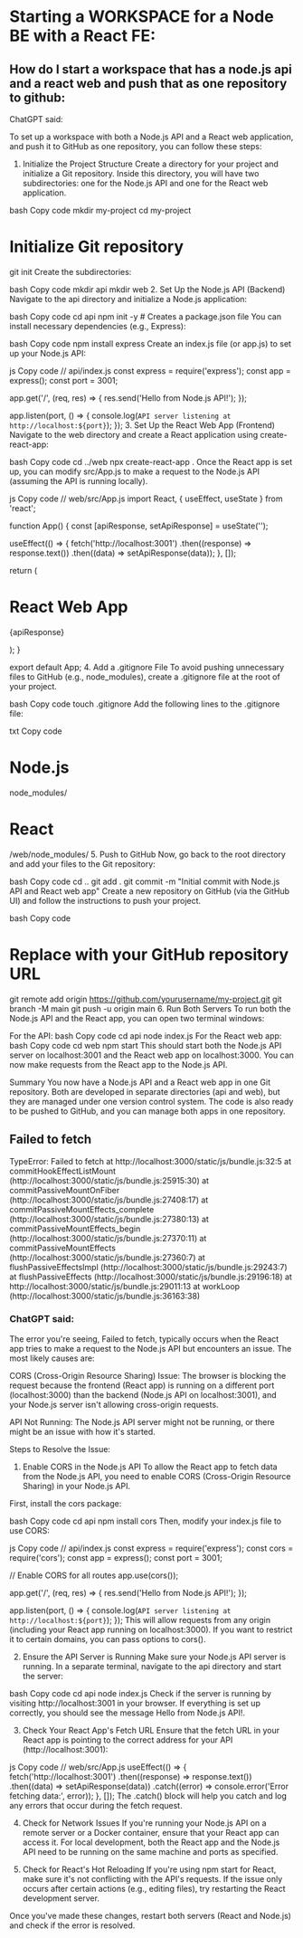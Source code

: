 # Starting a WORKSPACE for a Node BE with a React FE:

## How do I start a workspace that has a node.js api and a react web and push that as one repository to github:

ChatGPT said:

To set up a workspace with both a Node.js API and a React web application, and push it to GitHub as one repository, you can follow these steps:

1. Initialize the Project Structure
Create a directory for your project and initialize a Git repository. Inside this directory, you will have two subdirectories: one for the Node.js API and one for the React web application.

bash
Copy code
mkdir my-project
cd my-project

# Initialize Git repository
git init
Create the subdirectories:

bash
Copy code
mkdir api
mkdir web
2. Set Up the Node.js API (Backend)
Navigate to the api directory and initialize a Node.js application:

bash
Copy code
cd api
npm init -y  # Creates a package.json file
You can install necessary dependencies (e.g., Express):

bash
Copy code
npm install express
Create an index.js file (or app.js) to set up your Node.js API:

js
Copy code
// api/index.js
const express = require('express');
const app = express();
const port = 3001;

app.get('/', (req, res) => {
  res.send('Hello from Node.js API!');
});

app.listen(port, () => {
  console.log(`API server listening at http://localhost:${port}`);
});
3. Set Up the React Web App (Frontend)
Navigate to the web directory and create a React application using create-react-app:

bash
Copy code
cd ../web
npx create-react-app .
Once the React app is set up, you can modify src/App.js to make a request to the Node.js API (assuming the API is running locally).

js
Copy code
// web/src/App.js
import React, { useEffect, useState } from 'react';

function App() {
  const [apiResponse, setApiResponse] = useState('');

  useEffect(() => {
    fetch('http://localhost:3001')
      .then((response) => response.text())
      .then((data) => setApiResponse(data));
  }, []);

  return (
    <div className="App">
      <h1>React Web App</h1>
      <p>{apiResponse}</p>
    </div>
  );
}

export default App;
4. Add a .gitignore File
To avoid pushing unnecessary files to GitHub (e.g., node_modules), create a .gitignore file at the root of your project.

bash
Copy code
touch .gitignore
Add the following lines to the .gitignore file:

txt
Copy code
# Node.js
node_modules/

# React
/web/node_modules/
5. Push to GitHub
Now, go back to the root directory and add your files to the Git repository:

bash
Copy code
cd ..
git add .
git commit -m "Initial commit with Node.js API and React web app"
Create a new repository on GitHub (via the GitHub UI) and follow the instructions to push your project.

bash
Copy code
# Replace with your GitHub repository URL
git remote add origin https://github.com/yourusername/my-project.git
git branch -M main
git push -u origin main
6. Run Both Servers
To run both the Node.js API and the React app, you can open two terminal windows:

For the API:
bash
Copy code
cd api
node index.js
For the React web app:
bash
Copy code
cd web
npm start
This should start both the Node.js API server on localhost:3001 and the React web app on localhost:3000. You can now make requests from the React app to the Node.js API.

Summary
You now have a Node.js API and a React web app in one Git repository. Both are developed in separate directories (api and web), but they are managed under one version control system. The code is also ready to be pushed to GitHub, and you can manage both apps in one repository.

## Failed to fetch
TypeError: Failed to fetch
    at http://localhost:3000/static/js/bundle.js:32:5
    at commitHookEffectListMount (http://localhost:3000/static/js/bundle.js:25915:30)
    at commitPassiveMountOnFiber (http://localhost:3000/static/js/bundle.js:27408:17)
    at commitPassiveMountEffects_complete (http://localhost:3000/static/js/bundle.js:27380:13)
    at commitPassiveMountEffects_begin (http://localhost:3000/static/js/bundle.js:27370:11)
    at commitPassiveMountEffects (http://localhost:3000/static/js/bundle.js:27360:7)
    at flushPassiveEffectsImpl (http://localhost:3000/static/js/bundle.js:29243:7)
    at flushPassiveEffects (http://localhost:3000/static/js/bundle.js:29196:18)
    at http://localhost:3000/static/js/bundle.js:29011:13
    at workLoop (http://localhost:3000/static/js/bundle.js:36163:38)

### ChatGPT said:
The error you're seeing, Failed to fetch, typically occurs when the React app tries to make a request to the Node.js API but encounters an issue. The most likely causes are:

CORS (Cross-Origin Resource Sharing) Issue: The browser is blocking the request because the frontend (React app) is running on a different port (localhost:3000) than the backend (Node.js API on localhost:3001), and your Node.js server isn't allowing cross-origin requests.

API Not Running: The Node.js API server might not be running, or there might be an issue with how it's started.

Steps to Resolve the Issue:
1. Enable CORS in the Node.js API
To allow the React app to fetch data from the Node.js API, you need to enable CORS (Cross-Origin Resource Sharing) in your Node.js API.

First, install the cors package:

bash
Copy code
cd api
npm install cors
Then, modify your index.js file to use CORS:

js
Copy code
// api/index.js
const express = require('express');
const cors = require('cors');
const app = express();
const port = 3001;

// Enable CORS for all routes
app.use(cors());

app.get('/', (req, res) => {
  res.send('Hello from Node.js API!');
});

app.listen(port, () => {
  console.log(`API server listening at http://localhost:${port}`);
});
This will allow requests from any origin (including your React app running on localhost:3000). If you want to restrict it to certain domains, you can pass options to cors().

2. Ensure the API Server is Running
Make sure your Node.js API server is running. In a separate terminal, navigate to the api directory and start the server:

bash
Copy code
cd api
node index.js
Check if the server is running by visiting http://localhost:3001 in your browser. If everything is set up correctly, you should see the message Hello from Node.js API!.

3. Check Your React App's Fetch URL
Ensure that the fetch URL in your React app is pointing to the correct address for your API (http://localhost:3001):

js
Copy code
// web/src/App.js
useEffect(() => {
  fetch('http://localhost:3001')
    .then((response) => response.text())
    .then((data) => setApiResponse(data))
    .catch((error) => console.error('Error fetching data:', error));
}, []);
The .catch() block will help you catch and log any errors that occur during the fetch request.

4. Check for Network Issues
If you're running your Node.js API on a remote server or a Docker container, ensure that your React app can access it. For local development, both the React app and the Node.js API need to be running on the same machine and ports as specified.

5. Check for React's Hot Reloading
If you're using npm start for React, make sure it's not conflicting with the API's requests. If the issue only occurs after certain actions (e.g., editing files), try restarting the React development server.

Once you've made these changes, restart both servers (React and Node.js) and check if the error is resolved.